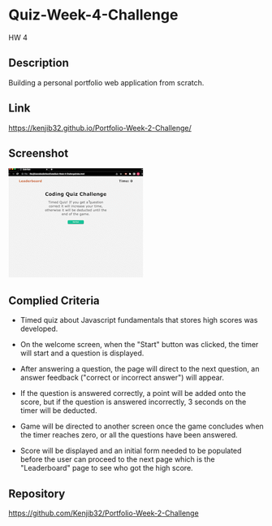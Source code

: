 # Quiz-Week-4-Challenge

HW 4

## Description

Building a personal portfolio web application from scratch.

## Link

<https://kenjib32.github.io/Portfolio-Week-2-Challenge/>

## Screenshot

![Portfolio Gif Screenshot](assets/images/Coding%20Quiz%20Gif.gif)
## Complied Criteria

* Timed quiz about Javascript fundamentals that stores high scores was developed.

* On the welcome screen, when the "Start" button was clicked, the timer will start and a question is displayed. 

* After answering a question, the page will direct to the next question, an answer feedback ("correct or incorrect answer") will appear.

* If the question is answered correctly, a point will be added onto the score, but if the question is answered incorrectly, 3 seconds on the timer will be deducted.

* Game will be directed to another screen once the game concludes when the timer reaches zero, or all the questions have been answered.

* Score will be displayed and an initial form needed to be populated before the user can proceed to the next page which is the "Leaderboard" page to see who got the high score.

## Repository

<https://github.com/Kenjib32/Portfolio-Week-2-Challenge>